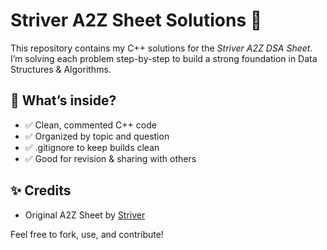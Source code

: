 # Striver A2Z Sheet Solutions 🚀

This repository contains my C++ solutions for the *Striver A2Z DSA Sheet*.  
I’m solving each problem step-by-step to build a strong foundation in Data Structures & Algorithms.

## 📌 What’s inside?
- ✅ Clean, commented C++ code
- ✅ Organized by topic and question
- ✅ .gitignore to keep builds clean
- ✅ Good for revision & sharing with others

## ✨ Credits
- Original A2Z Sheet by [Striver](https://takeuforward.org/)

Feel free to fork, use, and contribute!
